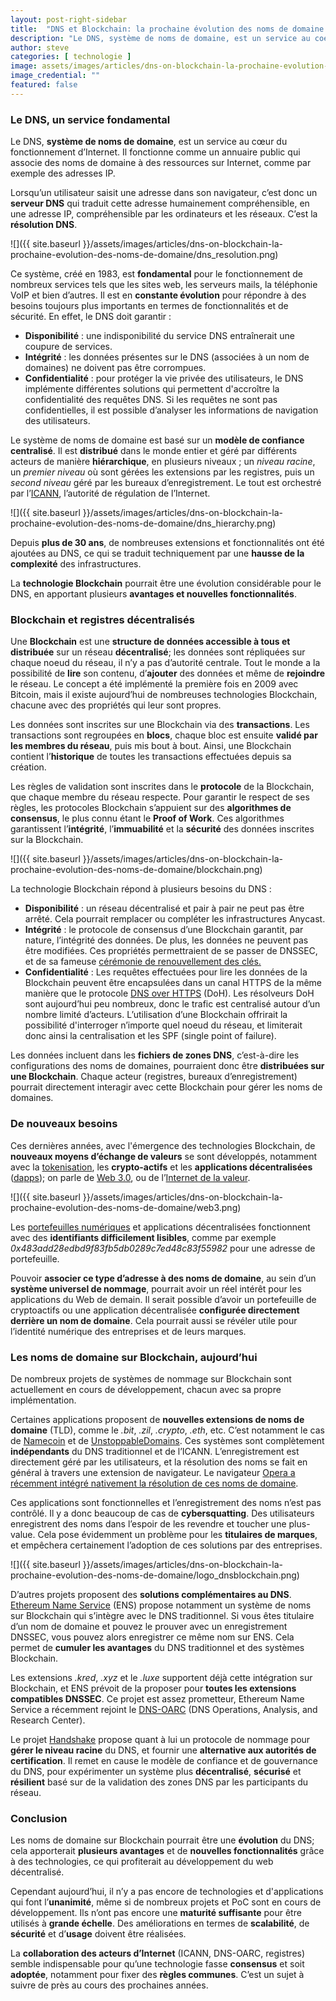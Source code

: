 ```yaml
---
layout: post-right-sidebar
title:  "DNS et Blockchain: la prochaine évolution des noms de domaine ?"
description: "Le DNS, système de noms de domaine, est un service au coeur du fonctionnement d’Internet. La technologie Blockchain pourrait être une évolution considérable pour le DNS, en apportant plusieurs avantages et nouvelles fonctionnalités."
author: steve
categories: [ technologie ]
image: assets/images/articles/dns-on-blockchain-la-prochaine-evolution-des-noms-de-domaine/DoB.jpg
image_credential: ""
featured: false 
---
```


### Le DNS, un service fondamental

Le DNS, **système de noms de domaine**, est un service au cœur du fonctionnement d’Internet. Il fonctionne comme un annuaire public qui associe des noms de domaine à des ressources sur Internet, comme par exemple des adresses IP.

Lorsqu’un utilisateur saisit une adresse dans son navigateur, c’est donc un **serveur DNS** qui traduit cette adresse humainement compréhensible, en une adresse IP, compréhensible par les ordinateurs et les réseaux. C’est la **résolution DNS**.


![]({{ site.baseurl }}/assets/images/articles/dns-on-blockchain-la-prochaine-evolution-des-noms-de-domaine/dns_resolution.png)

Ce système, créé en 1983, est **fondamental** pour le fonctionnement de nombreux services tels que les sites web, les serveurs mails, la téléphonie VoIP et bien d’autres. Il est en **constante évolution** pour répondre à des besoins toujours plus importants en termes de fonctionnalités et de sécurité. En effet, le DNS doit garantir : 

- **Disponibilité** : une indisponibilité du service DNS entraînerait une coupure de services.
- **Intégrité** : les données présentes sur le DNS (associées à un nom de domaines) ne doivent pas être corrompues.
- **Confidentialité** : pour protéger la vie privée des utilisateurs, le DNS implémente différentes solutions qui permettent d'accroître la confidentialité des requêtes DNS. Si les requêtes ne sont pas confidentielles, il est possible d’analyser les informations de navigation des utilisateurs.

Le système de noms de domaine est basé sur un **modèle de confiance centralisé**. Il est **distribué** dans le monde entier et géré par différents acteurs de manière **hiérarchique**, en plusieurs niveaux ; un _niveau racine_, un _premier niveau_ où sont gérées les extensions par les registres, puis un _second niveau_ géré par les bureaux d’enregistrement. Le tout est orchestré par l’[ICANN](https://www.icann.org/fr), l’autorité de régulation de l’Internet. 


![]({{ site.baseurl }}/assets/images/articles/dns-on-blockchain-la-prochaine-evolution-des-noms-de-domaine/dns_hierarchy.png)

Depuis **plus de 30 ans**, de nombreuses extensions et fonctionnalités ont été ajoutées au DNS, ce qui se traduit techniquement par une **hausse de la complexité** des infrastructures. 

La **technologie Blockchain** pourrait être une évolution considérable pour le DNS, en apportant plusieurs **avantages et nouvelles fonctionnalités**. 

### Blockchain et registres décentralisés

Une **Blockchain** est une **structure de données accessible à tous et distribuée** sur un réseau **décentralisé**; les données sont répliquées sur chaque noeud du réseau, il n’y a pas d’autorité centrale. Tout le monde a la possibilité de **lire** son contenu, d’**ajouter** des données et même de **rejoindre** le réseau. Le concept a été implémenté la première fois en 2009 avec Bitcoin, mais il existe aujourd’hui de nombreuses technologies Blockchain, chacune avec des propriétés qui leur sont propres. 

Les données sont inscrites sur une Blockchain via des **transactions**. Les transactions sont regroupées en **blocs**, chaque bloc est ensuite **validé par les membres du réseau**, puis mis bout à bout. Ainsi, une Blockchain contient l’**historique** de toutes les transactions effectuées depuis sa création. 

Les règles de validation sont inscrites dans le **protocole** de la Blockchain, que chaque membre du réseau respecte. Pour garantir le respect de ses règles, les protocoles Blockchain s’appuient sur des **algorithmes de consensus**, le plus connu étant le **Proof of Work**. Ces algorithmes garantissent l’**intégrité**, l’**immuabilité** et la **sécurité** des données inscrites sur la Blockchain.


![]({{ site.baseurl }}/assets/images/articles/dns-on-blockchain-la-prochaine-evolution-des-noms-de-domaine/blockchain.png)

La technologie Blockchain répond à plusieurs besoins du DNS :
- **Disponibilité** : un réseau décentralisé et pair à pair ne peut pas être arrêté. Cela pourrait remplacer ou compléter les infrastructures Anycast.  
- **Intégrité** : le protocole de consensus d’une Blockchain garantit, par nature, l’intégrité des données. De plus, les données ne peuvent pas être modifiées. Ces propriétés permettraient de se passer de DNSSEC, et de sa fameuse [cérémonie de renouvellement des clés.](https://www.nextinpact.com/brief/dnssec---quand-un-coffre-fort--physique--decale-le-renouvellement-des-cles-zsk-11293.htm)
- **Confidentialité** : Les requêtes effectuées pour lire les données de la Blockchain peuvent être encapsulées dans un canal HTTPS de la même manière que le protocole [DNS over HTTPS](https://www.nextinpact.com/news/108780-quest-ce-que-dns-over-https-doh-quest-ce-que-cela-peut-vous-apporter.htm) (DoH). Les résolveurs DoH sont aujourd’hui peu nombreux, donc le trafic est centralisé autour d’un nombre limité d’acteurs. L’utilisation d’une Blockchain offrirait la possibilité d'interroger n’importe quel noeud du réseau, et limiterait donc ainsi la centralisation et les SPF (single point of failure). 

Les données incluent dans les **fichiers de zones DNS**, c’est-à-dire les configurations des noms de domaines, pourraient donc être **distribuées sur une Blockchain**. Chaque acteur (registres, bureaux d’enregistrement) pourrait directement interagir avec cette Blockchain pour gérer les noms de domaines.

### De nouveaux besoins

Ces dernières années, avec l'émergence des technologies Blockchain, de **nouveaux moyens d’échange de valeurs** se sont développés, notamment avec la [tokenisation](https://blockchainfrance.net/2018/05/22/comprendre-la-tokenisation/), les **crypto-actifs** et les **applications décentralisées** ([dapps](https://bitconseil.fr/applications-decentralisees-dapp-dapps/)); on parle de [Web 3.0](https://blockchainfrance.net/2018/05/22/comprendre-le-web-decentralise/), ou de l’[Internet de la valeur](https://medium.com/swlh/what-is-the-internet-of-values-3f14b5d35a90).

![]({{ site.baseurl }}/assets/images/articles/dns-on-blockchain-la-prochaine-evolution-des-noms-de-domaine/web3.png)

Les [portefeuilles numériques](https://www.journaldunet.fr/patrimoine/guide-des-finances-personnelles/1208977-wallet/) et applications décentralisées fonctionnent avec des **identifiants difficilement lisibles**, comme par exemple _0x483add28edbd9f83fb5db0289c7ed48c83f55982_ pour une adresse de portefeuille. 

Pouvoir **associer ce type d’adresse à des noms de domaine**, au sein d’un **système universel de nommage**, pourrait avoir un réel intérêt pour les applications du Web de demain. Il serait possible d’avoir un portefeuille de cryptoactifs ou une application décentralisée **configurée directement derrière un nom de domaine**. Cela pourrait aussi se révéler utile pour l’identité numérique des entreprises et de leurs marques. 

### Les noms de domaine sur Blockchain, aujourd’hui

De nombreux projets de systèmes de nommage sur Blockchain sont actuellement en cours de développement, chacun avec sa propre implémentation. 

Certaines applications proposent de **nouvelles extensions de noms de domaine** (TLD), comme le _.bit_, _.zil_, _.crypto_, _.eth_, etc. C’est notamment le cas de [Namecoin](https://www.namecoin.org/) et de [UnstoppableDomains](https://unstoppabledomains.com/). Ces systèmes sont complètement **indépendants** du DNS traditionnel et de l’ICANN. L’enregistrement est directement géré par les utilisateurs, et la résolution des noms se fait en général à travers une extension de navigateur. Le navigateur [Opera a récemment intégré nativement la résolution de ces noms de domaine](https://journalducoin.com/bitcoin/opera-domaines-crypto-bases-ethereum/).

Ces applications sont fonctionnelles et l’enregistrement des noms n’est pas contrôlé. Il y a donc beaucoup de cas de **cybersquatting**. Des utilisateurs enregistrent des noms dans l’espoir de les revendre et toucher une plus-value. Cela pose évidemment un problème pour les **titulaires de marques**, et empêchera certainement l’adoption de ces solutions par des entreprises. 


![]({{ site.baseurl }}/assets/images/articles/dns-on-blockchain-la-prochaine-evolution-des-noms-de-domaine/logo_dnsblockchain.png)

D’autres projets proposent des **solutions complémentaires au DNS**. [Ethereum Name Service](https://ens.domains/) (ENS) propose notamment un système de noms sur Blockchain qui s’intègre avec le DNS traditionnel. Si vous êtes titulaire d’un nom de domaine et pouvez le prouver avec un enregistrement DNSSEC, vous pouvez alors enregistrer ce même nom sur ENS. Cela permet de **cumuler les avantages** du DNS traditionnel et des systèmes Blockchain. 

Les extensions _.kred_, _.xyz_ et le _.luxe_ supportent déjà cette intégration sur Blockchain, et ENS prévoit de la proposer pour **toutes les extensions compatibles DNSSEC**. Ce projet est assez prometteur, Ethereum Name Service a récemment rejoint le [DNS-OARC](https://www.dns-oarc.net/) (DNS Operations, Analysis, and Research Center). 

Le projet [Handshake](https://handshake.org/) propose quant à lui un protocole de nommage pour **gérer le niveau racine** du DNS, et fournir une **alternative aux autorités de certification**. Il remet en cause le modèle de confiance et de gouvernance du DNS, pour expérimenter un système plus **décentralisé**, **sécurisé** et **résilient** basé sur de la validation des zones DNS par les participants du réseau. 

### Conclusion

Les noms de domaine sur Blockchain pourrait être une **évolution** du DNS; cela apporterait **plusieurs avantages** et de **nouvelles fonctionnalités** grâce à des technologies, ce qui profiterait au développement du web décentralisé. 

Cependant aujourd’hui, il n’y a pas encore de technologies et d'applications qui font l’**unanimité**, même si de nombreux projets et PoC sont en cours de développement. Ils n’ont pas encore une **maturité suffisante** pour être utilisés à **grande échelle**. Des améliorations en termes de **scalabilité**, de **sécurité** et d’**usage** doivent être réalisées.

La **collaboration des acteurs d’Internet** (ICANN, DNS-OARC, registres) semble indispensable pour qu’une technologie fasse **consensus** et soit **adoptée**, notamment pour fixer des **règles communes**.  C’est un sujet à suivre de près au cours des prochaines années.
